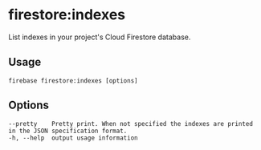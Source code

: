 # firestore:indexes

List indexes in your project's Cloud Firestore database.

## Usage
```
firebase firestore:indexes [options]
```

## Options
```
--pretty    Pretty print. When not specified the indexes are printed in the JSON specification format.
-h, --help  output usage information
```
